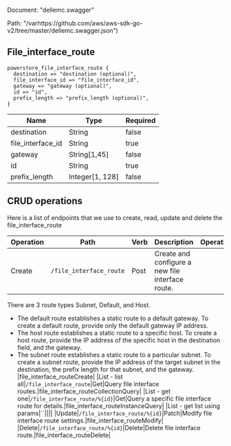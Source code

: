 Document: "dellemc.swagger"


Path: "/varhttps://github.com/aws/aws-sdk-go-v2/tree/master/dellemc.swagger.json")

## File_interface_route



```puppet
powerstore_file_interface_route {
  destination => "destination (optional)",
  file_interface_id => "file_interface_id",
  gateway => "gateway (optional)",
  id => "id",
  prefix_length => "prefix_length (optional)",
}
```

| Name        | Type           | Required       |
| ------------- | ------------- | ------------- |
|destination | String | false |
|file_interface_id | String | true |
|gateway | String[1,45] | false |
|id | String | true |
|prefix_length | Integer[1, 128] | false |



## CRUD operations

Here is a list of endpoints that we use to create, read, update and delete the file_interface_route

| Operation | Path | Verb | Description | OperationID |
| ------------- | ------------- | ------------- | ------------- | ------------- |
|Create|`/file_interface_route`|Post|Create and configure a new file interface route.
There are 3 route types Subnet, Default, and Host.
* The default route establishes a static route to a default gateway. To create a default route, provide only the default gateway IP address.
* The host route establishes a static route to a specific host. To create a host route, provide the IP address of the specific host in the destination field, and the gateway.
* The subnet route establishes a static route to a particular subnet. To create a subnet route, provide the IP address of the target subnet in the destination, the prefix length for that subnet, and the gateway.
|file_interface_routeCreate|
|List - list all|`/file_interface_route`|Get|Query file interface routes.|file_interface_routeCollectionQuery|
|List - get one|`/file_interface_route/%{id}`|Get|Query a specific file interface route for details.|file_interface_routeInstanceQuery|
|List - get list using params|``||||
|Update|`/file_interface_route/%{id}`|Patch|Modify file interface route settings.|file_interface_routeModify|
|Delete|`/file_interface_route/%{id}`|Delete|Delete file interface route.|file_interface_routeDelete|
